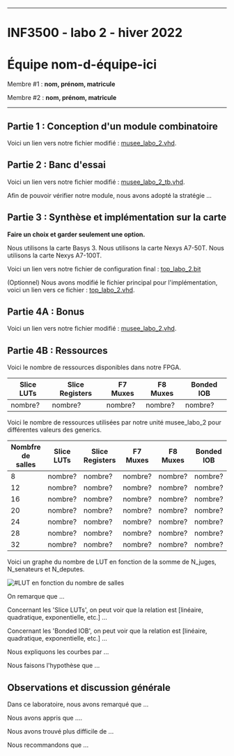 
------------------------------------------------------------------------

# INF3500 - labo 2 - hiver 2022
# Équipe **nom-d-équipe-ici**

Membre #1 : **nom, prénom, matricule**

Membre #2 : **nom, prénom, matricule**

------------------------------------------------------------------------

## Partie 1 : Conception d'un module combinatoire

Voici un lien vers notre fichier modifié : [musee_labo_2.vhd](sources/musee_labo_2.vhd).

## Partie 2 : Banc d'essai

Voici un lien vers notre fichier modifié : [musee_labo_2_tb.vhd](sources/musee_labo_2_tb.vhd).

Afin de pouvoir vérifier notre module, nous avons adopté la stratégie ...

## Partie 3 : Synthèse et implémentation sur la carte

**Faire un choix et garder seulement une option.**

Nous utilisons la carte Basys 3.
Nous utilisons la carte Nexys A7-50T.
Nous utilisons la carte Nexys A7-100T.

Voici un lien vers notre fichier de configuration final : [top_labo_2.bit](synthese-implementation/top_labo_2.bit)

(Optionnel) Nous avons modifié le fichier principal pour l'implémentation, voici un lien vers ce fichier : [top_labo_2.vhd](sources/top_labo_2.vhd).

## Partie 4A : Bonus

Voici un lien vers notre fichier modifié : [musee_labo_2.vhd](sources/musee_labo_2.vhd).

## Partie 4B : Ressources

Voici le nombre de ressources disponibles dans notre FPGA.

Slice LUTs | Slice Registers | F7 Muxes | F8 Muxes | Bonded IOB
---------- | --------------- | -------- | -------- | ----------
nombre? | nombre? | nombre? | nombre? | nombre?

Voici le nombre de ressources utilisées par notre unité musee_labo_2 pour différentes valeurs des generics.

Nombfre de salles | Slice LUTs | Slice Registers | F7 Muxes | F8 Muxes | Bonded IOB
--- | ---------- | --------------- | -------- | -------- | ------------
8 | nombre?    | nombre?         | nombre?  | nombre?  | nombre?
12 | nombre?    | nombre?         | nombre?  | nombre?  | nombre?
16 | nombre?    | nombre?         | nombre?  | nombre?  | nombre?
20 | nombre?    | nombre?         | nombre?  | nombre?  | nombre?
24 | nombre?    | nombre?         | nombre?  | nombre?  | nombre?
28 | nombre?    | nombre?         | nombre?  | nombre?  | nombre?
32 | nombre?    | nombre?         | nombre?  | nombre?  | nombre?

Voici un graphe du nombre de LUT en fonction de la somme de N_juges, N_senateurs et N_deputes.

![#LUT en fonction du nombre de salles](figures/LUT-vs-salles.png)  

On remarque que ...

Concernant les 'Slice LUTs', on peut voir que la relation est [linéaire, quadratique, exponentielle, etc.] ...

Concernant les 'Bonded IOB', on peut voir que la relation est [linéaire, quadratique, exponentielle, etc.] ...

Nous expliquons les courbes par ...

Nous faisons l'hypothèse que ...


## Observations et discussion générale

Dans ce laboratoire, nous avons remarqué que ...

Nous avons appris que ....

Nous avons trouvé plus difficile de ...

Nous recommandons que ...